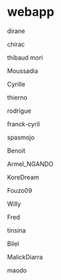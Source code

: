 # webapp

dirane

chirac	

thibaud mori

Moussadia

Cyrille

thierno

rodrigue

franck-cyril

spasmojo

Benoit

Armel_NGANDO

KoreDream

Fouzo09

Willy 

Fred

tinsina

Bilel

MalickDiarra

maodo
